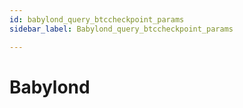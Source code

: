 ```yaml
---
id: babylond_query_btccheckpoint_params
sidebar_label: Babylond_query_btccheckpoint_params

---
```


# Babylond